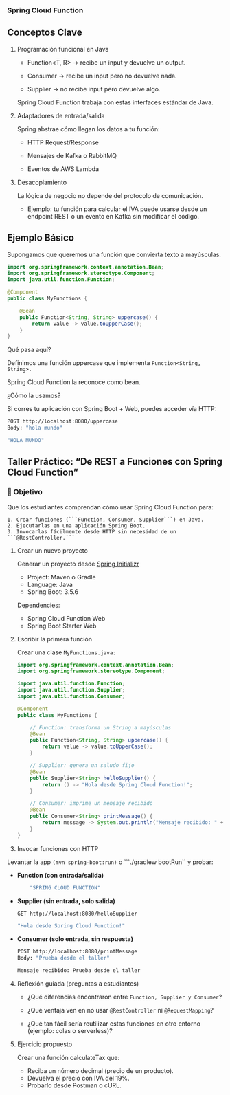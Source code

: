 ### Spring Cloud Function

## Conceptos Clave

1. Programación funcional en Java

    - Function<T, R> → recibe un input y devuelve un output.

    - Consumer<T> → recibe un input pero no devuelve nada.

    - Supplier<T> → no recibe input pero devuelve algo.

    Spring Cloud Function trabaja con estas interfaces estándar de Java.

2. Adaptadores de entrada/salida
    
    Spring abstrae cómo llegan los datos a tu función:

    - HTTP Request/Response

    - Mensajes de Kafka o RabbitMQ

    - Eventos de AWS Lambda

3. Desacoplamiento
    
    La lógica de negocio no depende del protocolo de comunicación.

    - Ejemplo: tu función para calcular el IVA puede usarse desde un endpoint REST o un evento en Kafka sin modificar el código.


## Ejemplo Básico

Supongamos que queremos una función que convierta texto a mayúsculas.

```java
import org.springframework.context.annotation.Bean;
import org.springframework.stereotype.Component;
import java.util.function.Function;

@Component
public class MyFunctions {

    @Bean
    public Function<String, String> uppercase() {
        return value -> value.toUpperCase();
    }
}
```

Qué pasa aquí?

Definimos una función uppercase que implementa ```Function<String, String>.```

Spring Cloud Function la reconoce como bean.

¿Cómo la usamos?

Si corres tu aplicación con Spring Boot + Web, puedes acceder vía HTTP:

```bash
POST http://localhost:8080/uppercase
Body: "hola mundo"
```

```bash
"HOLA MUNDO"
```

## Taller Práctico: “De REST a Funciones con Spring Cloud Function”
### 🎯 Objetivo

Que los estudiantes comprendan cómo usar Spring Cloud Function para:

    1. Crear funciones (```Function, Consumer, Supplier```) en Java.
    2. Ejecutarlas en una aplicación Spring Boot.
    3. Invocarlas fácilmente desde HTTP sin necesidad de un ```@RestController.```


1. Crear un nuevo proyecto

    Generar un proyecto desde [Spring Initializr](https://start.spring.io/)

    - Project: Maven o Gradle
    - Language: Java
    - Spring Boot: 3.5.6

    Dependencies:

    - Spring Cloud Function Web
    - Spring Boot Starter Web


2. Escribir la primera función

    Crear una clase ```MyFunctions.java:```

    ```java
    import org.springframework.context.annotation.Bean;
    import org.springframework.stereotype.Component;

    import java.util.function.Function;
    import java.util.function.Supplier;
    import java.util.function.Consumer;

    @Component
    public class MyFunctions {

        // Function: transforma un String a mayúsculas
        @Bean
        public Function<String, String> uppercase() {
            return value -> value.toUpperCase();
        }

        // Supplier: genera un saludo fijo
        @Bean
        public Supplier<String> helloSupplier() {
            return () -> "Hola desde Spring Cloud Function!";
        }

        // Consumer: imprime un mensaje recibido
        @Bean
        public Consumer<String> printMessage() {
            return message -> System.out.println("Mensaje recibido: " + message);
        }
    }
    ```

3. Invocar funciones con HTTP

Levantar la app ``(mvn spring-boot:run)`` o ```./gradlew bootRun`` y probar:


- **Function (con entrada/salida)**

 

    ```bash
        "SPRING CLOUD FUNCTION"
    ```

- **Supplier (sin entrada, solo salida)**
    ``` bash
    GET http://localhost:8080/helloSupplier
    ```

    ```bash
    "Hola desde Spring Cloud Function!"
    ```

- **Consumer (solo entrada, sin respuesta)**
    ```bash
    POST http://localhost:8080/printMessage
    Body: "Prueba desde el taller"
    ```
    ```bash
    Mensaje recibido: Prueba desde el taller
    ```

4. Reflexión guiada (preguntas a estudiantes)

    - ¿Qué diferencias encontraron entre ```Function, Supplier y Consumer```?

    - ¿Qué ventaja ven en no usar ```@RestController``` ni ```@RequestMapping```?

    - ¿Qué tan fácil sería reutilizar estas funciones en otro entorno (ejemplo: colas o serverless)?

5. Ejercicio propuesto

    Crear una función calculateTax que:

    - Reciba un número decimal (precio de un producto).
    - Devuelva el precio con IVA del 19%.
    - Probarlo desde Postman o cURL.